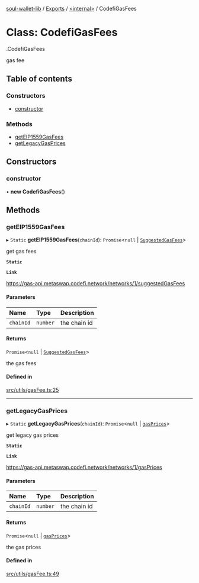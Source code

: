 [soul-wallet-lib](../README.md) / [Exports](../modules.md) / [<internal\>](../modules/internal_.md) / CodefiGasFees

# Class: CodefiGasFees

[<internal>](../modules/internal_.md).CodefiGasFees

gas fee

## Table of contents

### Constructors

- [constructor](internal_.CodefiGasFees.md#constructor)

### Methods

- [getEIP1559GasFees](internal_.CodefiGasFees.md#geteip1559gasfees)
- [getLegacyGasPrices](internal_.CodefiGasFees.md#getlegacygasprices)

## Constructors

### constructor

• **new CodefiGasFees**()

## Methods

### getEIP1559GasFees

▸ `Static` **getEIP1559GasFees**(`chainId`): `Promise`<``null`` \| [`SuggestedGasFees`](../interfaces/internal_.SuggestedGasFees.md)\>

get gas fees

**`Static`**

**`Link`**

https://gas-api.metaswap.codefi.network/networks/1/suggestedGasFees

#### Parameters

| Name | Type | Description |
| :------ | :------ | :------ |
| `chainId` | `number` | the chain id |

#### Returns

`Promise`<``null`` \| [`SuggestedGasFees`](../interfaces/internal_.SuggestedGasFees.md)\>

the gas fees

#### Defined in

[src/utils/gasFee.ts:25](https://github.com/zhangshengjie/soulwalletlib/blob/93d2029/src/utils/gasFee.ts#L25)

___

### getLegacyGasPrices

▸ `Static` **getLegacyGasPrices**(`chainId`): `Promise`<``null`` \| [`gasPrices`](../interfaces/internal_.gasPrices.md)\>

get legacy gas prices

**`Static`**

**`Link`**

https://gas-api.metaswap.codefi.network/networks/1/gasPrices

#### Parameters

| Name | Type | Description |
| :------ | :------ | :------ |
| `chainId` | `number` | the chain id |

#### Returns

`Promise`<``null`` \| [`gasPrices`](../interfaces/internal_.gasPrices.md)\>

the gas prices

#### Defined in

[src/utils/gasFee.ts:49](https://github.com/zhangshengjie/soulwalletlib/blob/93d2029/src/utils/gasFee.ts#L49)
